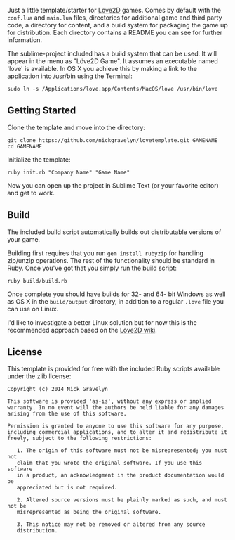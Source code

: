 Just a little template/starter for [Löve2D](http://love2d.org) games. Comes by default with the `conf.lua` and `main.lua` files, directories for additional game and third party code, a directory for content, and a build system for packaging the game up for distribution. Each directory contains a README you can see for further information.

The sublime-project included has a build system that can be used. It will appear in the menu as "Löve2D Game". It assumes an executable named 'love' is available. In OS X you achieve this by making a link to the application into /usr/bin using the Terminal:

    sudo ln -s /Applications/love.app/Contents/MacOS/love /usr/bin/love



Getting Started
---

Clone the template and move into the directory:

    git clone https://github.com/nickgravelyn/lovetemplate.git GAMENAME
    cd GAMENAME

Initialize the template:

    ruby init.rb "Company Name" "Game Name"

Now you can open up the project in Sublime Text (or your favorite editor) and get to work.



Build
---

The included build script automatically builds out distributable versions of your game.

Building first requires that you run `gem install rubyzip` for handling zip/unzip operations. The rest of the functionality should be standard in Ruby. Once you've got that you simply run the build script:

    ruby build/build.rb

Once complete you should have builds for 32- and 64- bit Windows as well as OS X in the `build/output` directory, in addition to a regular `.love` file you can use on Linux.

I'd like to investigate a better Linux solution but for now this is the recommended approach based on the [Löve2D wiki](http://www.love2d.org/wiki/Game_Distribution).



License
---

This template is provided for free with the included Ruby scripts available under the zlib license:

    Copyright (c) 2014 Nick Gravelyn

    This software is provided 'as-is', without any express or implied
    warranty. In no event will the authors be held liable for any damages
    arising from the use of this software.

    Permission is granted to anyone to use this software for any purpose,
    including commercial applications, and to alter it and redistribute it
    freely, subject to the following restrictions:

       1. The origin of this software must not be misrepresented; you must not
       claim that you wrote the original software. If you use this software
       in a product, an acknowledgment in the product documentation would be
       appreciated but is not required.

       2. Altered source versions must be plainly marked as such, and must not be
       misrepresented as being the original software.

       3. This notice may not be removed or altered from any source
       distribution.


